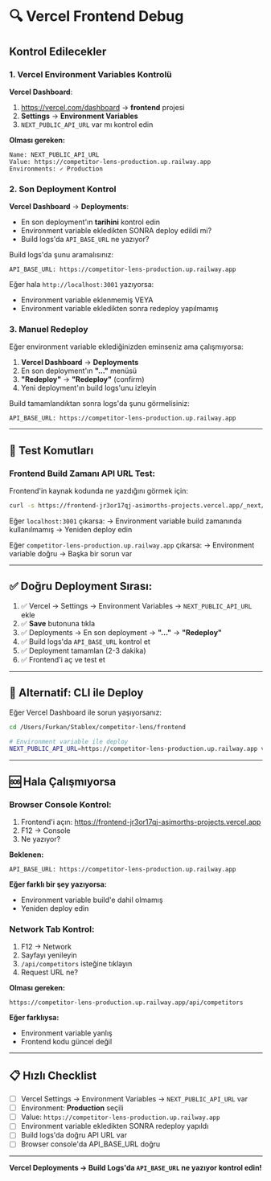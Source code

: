 # 🔍 Vercel Frontend Debug

## Kontrol Edilecekler

### 1. Vercel Environment Variables Kontrolü

**Vercel Dashboard**:
1. https://vercel.com/dashboard → **frontend** projesi
2. **Settings** → **Environment Variables**
3. `NEXT_PUBLIC_API_URL` var mı kontrol edin

**Olması gereken:**
```
Name: NEXT_PUBLIC_API_URL
Value: https://competitor-lens-production.up.railway.app
Environments: ✓ Production
```

### 2. Son Deployment Kontrol

**Vercel Dashboard** → **Deployments**:
- En son deployment'ın **tarihini** kontrol edin
- Environment variable ekledikten SONRA deploy edildi mi?
- Build logs'da `API_BASE_URL` ne yazıyor?

Build logs'da şunu aramalısınız:
```
API_BASE_URL: https://competitor-lens-production.up.railway.app
```

Eğer hala `http://localhost:3001` yazıyorsa:
- Environment variable eklenmemiş VEYA
- Environment variable ekledikten sonra redeploy yapılmamış

### 3. Manuel Redeploy

Eğer environment variable eklediğinizden eminseniz ama çalışmıyorsa:

1. **Vercel Dashboard** → **Deployments**
2. En son deployment'ın **"..."** menüsü
3. **"Redeploy"** → **"Redeploy"** (confirm)
4. Yeni deployment'ın build logs'unu izleyin

Build tamamlandıktan sonra logs'da şunu görmelisiniz:
```
API_BASE_URL: https://competitor-lens-production.up.railway.app
```

---

## 🧪 Test Komutları

### Frontend Build Zamanı API URL Test:

Frontend'in kaynak kodunda ne yazdığını görmek için:

```bash
curl -s https://frontend-jr3or17qj-asimorths-projects.vercel.app/_next/static/chunks/*.js 2>/dev/null | grep -o "http[s]*://[^\"]*3001" | head -1
```

Eğer `localhost:3001` çıkarsa:
→ Environment variable build zamanında kullanılmamış
→ Yeniden deploy edin

Eğer `competitor-lens-production.up.railway.app` çıkarsa:
→ Environment variable doğru
→ Başka bir sorun var

---

## ✅ Doğru Deployment Sırası:

1. ✅ Vercel → Settings → Environment Variables → `NEXT_PUBLIC_API_URL` ekle
2. ✅ **Save** butonuna tıkla
3. ✅ Deployments → En son deployment → **"..."** → **"Redeploy"**
4. ✅ Build logs'da `API_BASE_URL` kontrol et
5. ✅ Deployment tamamlan (2-3 dakika)
6. ✅ Frontend'i aç ve test et

---

## 🔧 Alternatif: CLI ile Deploy

Eğer Vercel Dashboard ile sorun yaşıyorsanız:

```bash
cd /Users/Furkan/Stablex/competitor-lens/frontend

# Environment variable ile deploy
NEXT_PUBLIC_API_URL=https://competitor-lens-production.up.railway.app vercel --prod --yes
```

---

## 🆘 Hala Çalışmıyorsa

### Browser Console Kontrol:

1. Frontend'i açın: https://frontend-jr3or17qj-asimorths-projects.vercel.app
2. F12 → Console
3. Ne yazıyor?

**Beklenen:**
```
API_BASE_URL: https://competitor-lens-production.up.railway.app
```

**Eğer farklı bir şey yazıyorsa:**
- Environment variable build'e dahil olmamış
- Yeniden deploy edin

### Network Tab Kontrol:

1. F12 → Network
2. Sayfayı yenileyin
3. `/api/competitors` isteğine tıklayın
4. Request URL ne?

**Olması gereken:**
```
https://competitor-lens-production.up.railway.app/api/competitors
```

**Eğer farklıysa:**
- Environment variable yanlış
- Frontend kodu güncel değil

---

## 📋 Hızlı Checklist

- [ ] Vercel Settings → Environment Variables → `NEXT_PUBLIC_API_URL` var
- [ ] Environment: **Production** seçili
- [ ] Value: `https://competitor-lens-production.up.railway.app`
- [ ] Environment variable ekledikten SONRA redeploy yapıldı
- [ ] Build logs'da doğru API URL var
- [ ] Browser console'da API_BASE_URL doğru

---

**Vercel Deployments → Build Logs'da `API_BASE_URL` ne yazıyor kontrol edin!**

